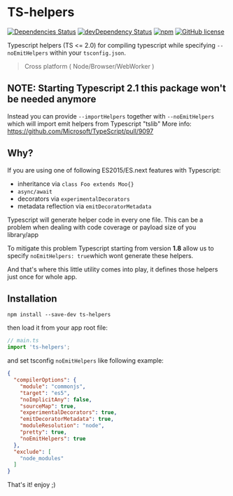 # TS-helpers

[![Dependencies Status](https://david-dm.org/ngParty/ts-helpers.svg)](https://david-dm.org/ngParty/ts-helpers)
[![devDependency Status](https://david-dm.org/ngParty/ts-helpers/dev-status.svg)](https://david-dm.org/ngParty/ts-helpers#info=devDependencies)
[![npm](https://img.shields.io/npm/v/ts-helpers.svg)](https://www.npmjs.com/package/ts-helpers)
[![GitHub license](https://img.shields.io/badge/license-MIT-blue.svg)](https://raw.githubusercontent.com/ngParty/ts-helpers/master/LICENSE)
 
Typescript helpers (TS <= 2.0) for compiling typescript while specifying `--noEmitHelpers` within your `tsconfig.json`.
> Cross platform ( Node/Browser/WebWorker )

## NOTE: Starting Typescript 2.1 this package won't be needed anymore

Instead you can provide `--importHelpers` together with `--noEmitHelpers` which will import emit helpers from Typescript "tslib"
More info: https://github.com/Microsoft/TypeScript/pull/9097

## Why?

If you are using one of following ES2015/ES.next features with Typescript:
- inheritance via `class Foo extends Moo{}`
- `async/await`
- decorators via `experimentalDecorators` 
- metadata reflection via `emitDecoratorMetadata`
 
Typescript will generate helper code in every one file.
This can be a problem when dealing with code coverage or payload size of you library/app

To mitigate this problem Typescript starting from version **1.8** allow us to specify `noEmitHelpers: true`which wont generate these helpers.

And that's where this little utility comes into play, it defines those helpers just once for whole app.

## Installation

`npm install --save-dev ts-helpers`

then load it from your app root file:

```typescript
// main.ts
import 'ts-helpers';
```

and set tsconfig `noEmitHelpers` like following example:
```json
{
  "compilerOptions": {
    "module": "commonjs",
    "target": "es5",
    "noImplicitAny": false,
    "sourceMap": true,
    "experimentalDecorators": true,
    "emitDecoratorMetadata": true,
    "moduleResolution": "node",
    "pretty": true,
    "noEmitHelpers": true
  },
  "exclude": [
    "node_modules"     
  ]
}
```


That's it! enjoy ;)
